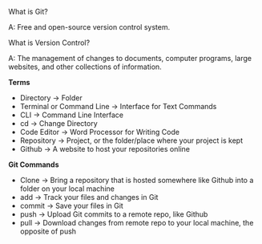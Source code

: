 What is Git?

A: Free and open-source version control system.

What is Version Control?

A: The management of changes to documents, computer programs, large websites, and other collections of information.

**Terms**


- Directory -> Folder
- Terminal or Command Line -> Interface for Text Commands
- CLI -> Command Line Interface
-  cd -> Change Directory
- Code Editor -> Word Processor for Writing Code
- Repository -> Project, or the folder/place where your project is kept
- Github -> A website to host your repositories online

**Git Commands**


- Clone -> Bring a repository that is hosted somewhere like Github into a folder on your local machine
- add -> Track your files and changes in Git
-  commit -> Save your files in Git
- push -> Upload Git commits to a remote repo, like Github 
-  pull -> Download changes from remote repo to your local machine, the opposite of push
